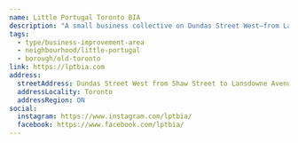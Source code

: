 ```yaml
---
name: Little Portugal Toronto BIA
description: "A small business collective on Dundas Street West—from Lansdowne to Shaw, in the west end of downtown Toronto. The combination of public murals, boutique stores, unique bars, great restaurants, music venues, professional services, art galleries, grocery and convenience stores make for a unique and culturally distinct community spirit."
tags:
  - type/business-improvement-area
  - neighbourhood/little-portugal
  - borough/old-toronto
link: https://lptbia.com
address:
  streetAddress: Dundas Street West from Shaw Street to Lansdowne Avenue
  addressLocality: Toronto
  addressRegion: ON
social:
  instagram: https://www.instagram.com/lptbia/
  facebook: https://www.facebook.com/lptbia/
---
```

